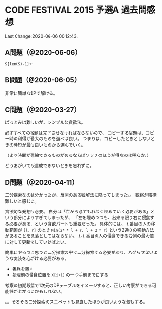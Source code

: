 # CODE FESTIVAL 2015 予選A 過去問感想

Last Change: 2020-06-06 00:12:43.

## A問題（@2020-06-06）

`S[len(S)-1]++`

## B問題（@2020-06-05）

非常に簡単なDPで解ける。

## C問題（@2020-03-27）

ぱっとみは難しいが、シンプルな貪欲法。

必ずすべての宿題は完了させなければならないので、
コピーする宿題は、コピー時の利得が最大のものを選べば良い。
つまりは、コピーしたときとしないときの時短が最も良いものから選んでいく。

（より時間が短縮できるものがあるならばソッチのほうが得なのは明らか。）

どうあがいても達成できないときを忘れずに。

## D問題（@2020-04-11）

二分探索なのは分かったが、反例のある嘘解法に陥ってしまった。。
観察が結構難しいと感じた。

貪欲的な発想も必要。
自分は「左から必ずもれなく埋めていく必要がある」という部分によりすぎてしまったが、
「左を埋めつつも、出来る限り右に侵食する必要がある」という貪欲パートも重要だった。
具体的には、 `i` 番目の人の移動範囲が `[l, r]` のとき `Min(2* * l + r, l + 2 * r)` という2通りの移動方法があることを見落としてはならない。
`i-1` 番目の人の侵食できる右側の最大値に対して更新をしていけばよい。

簡単にやろうと思うと二分探索の中で二分探索する必要があり、バグらせないような実装を心がける必要がある。

- 番兵を置く
- 処理前の侵食位置を `X[i+1]` の一つ手前までにする

考察の初期段階で1次元のDPテーブルをイメージすると、正しい考察ができる可能性が上がったかもしれない。

。。そろそろ二分探索のスニペットも見直したほうが良いような気もする。

